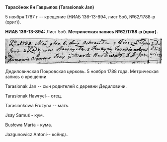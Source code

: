**Тарасёнок Ян Гаврылов (Tarasionak Jan)**

5 ноября 1787 г -- крещение (НИАБ 136-13-894, лист 5об, №62/1788-р
(ориг)).

**НИАБ 136-13-894:** Лист 5об. **Метрическая запись №62/1788-р (ориг).**

![](./media/782a114476ac70758e93d347a1304781569aecd9.png)

Дедиловичская Покровская церковь. 5 ноября 1788 года. Метрическая запись
о крещении.

Tarasionak Jan -- сын родителей с деревни Дедиловичи.

Tarasionak Hawryel-- отец.

Tarasionkowa Fruzyna -- мать.

Jsay Samuś - кум.

Busłowa Marta - кума.

Jazgunowicz Antoni-- ксёндз.

